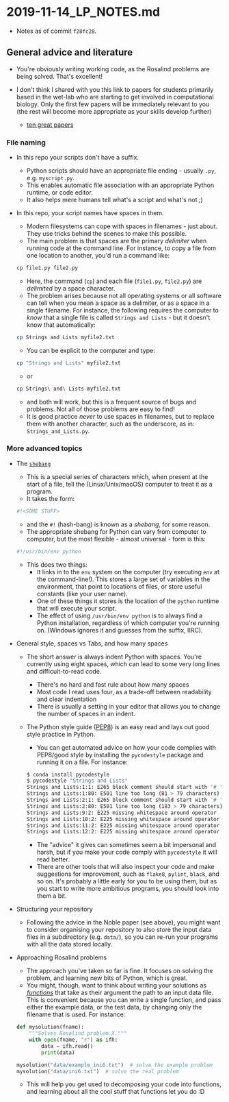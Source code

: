 # 2019-11-14_LP_NOTES.md

- Notes as of commit `f28fc28`.

## General advice and literature

- You're obviously writing working code, as the Rosalind problems are being solved. That's excellent!

- I don't think I shared with you this link to papers for students primarily based in the wet-lab who are starting to get involved in computational biology. Only the first few papers will be immediately relevant to you (the rest will become more appropriate as your skills develop further)
    - [ten great papers](https://widdowquinn.github.io/ten_great_papers/)

### File naming

- In this repo your scripts don't have a suffix.
    - Python scripts should have an appropriate file ending - usually `.py`, e.g. `myscript.py`.
    - This enables automatic file association with an appropriate Python runtime, or code editor.
    - It also helps mere humans tell what's a script and what's not ;)

- In this repo, your script names have spaces in them.
    - Modern filesystems can cope with spaces in filenames - just about. They use tricks behind the scenes to make this possible.
    - The main problem is that spaces are the primary *delimiter* when running code at the command line. For instance, to copy a file from one location to another, you'd run a command like:

    ```bash
    cp file1.py file2.py
    ```

    - Here, the command (`cp`) and each file (`file1.py`, `file2.py`) are *delimited* by a space character.
    - The problem arises because not all operating systems or all software can tell when you mean a space as a delimiter, or as a space in a single filename. For instance, the following requires the computer to *know* that a single file is called `Strings and Lists` - but it doesn't know that automatically:

    ```bash
    cp Strings and Lists myfile2.txt
    ```

    - You can be explicit to the computer and type:

    ```bash
    cp "Strings and Lists" myfile2.txt
    ```

    - or

    ```bash
    cp Strings\ and\ Lists myfile2.txt
    ```

    - and both will work, but this is a frequent source of bugs and problems. Not all of those problems are easy to find!
    - It is good practice *never* to use spaces in filenames, but to replace them with another character, such as the underscore, as in: `Strings_and_Lists.py`.

### More advanced topics

- The [`shebang`](https://bash.cyberciti.biz/guide/Shebang)
    - This is a special series of characters which, when present at the start of a file, tell the (Linux/Unix/macOS) computer to treat it as a program.
    - It takes the form:

    ```bash
    #!<SOME STUFF>
    ```

    - and the `#!` (hash-bang) is known as a *shebang*, for some reason.
    - The appropriate shebang for Python can vary from computer to computer, but the most flexible - almost universal - form is this:

    ```bash
    #!/usr/bin/env python
    ```

    - This does two things:
        - It links in to the `env` system on the computer (try executing `env` at the command-line!). This stores a large set of variables in the environment, that point to locations of files, or store useful constants (like your user name).
        - One of these things it stores is the location of the `python` runtime that will execute your script.
        - The effect of using `/usr/bin/env python` is to always find a Python installation, regardless of which computer you're running on. (Windows ignores it and guesses from the suffix, IIRC).

- General style, spaces vs Tabs, and how many spaces
    - The short answer is always indent Python with spaces. You're currently using eight spaces, which can lead to some very long lines and difficult-to-read code.
        - There's no hard and fast rule about how many spaces
        - Most code I read uses four, as a trade-off between readability and clear indentation
        - There is usually a setting in your editor that allows you to change the number of spaces in an indent.
    - The Python style guide ([PEP8](https://www.python.org/dev/peps/pep-0008/#tabs-or-spaces)) is an easy read and lays out good style practice in Python.
        - You can get automated advice on how your code complies with PEP8/good style by installing the `pycodestyle` package and running it on a file. For instance:

        ```bash
        $ conda install pycodestyle
        $ pycodestyle "Strings and Lists"
        Strings and Lists:1:1: E265 block comment should start with '# '
        Strings and Lists:1:80: E501 line too long (81 > 79 characters)
        Strings and Lists:2:1: E265 block comment should start with '# '
        Strings and Lists:2:80: E501 line too long (183 > 79 characters)
        Strings and Lists:9:2: E225 missing whitespace around operator
        Strings and Lists:10:2: E225 missing whitespace around operator
        Strings and Lists:11:2: E225 missing whitespace around operator
        Strings and Lists:12:2: E225 missing whitespace around operator
        ```

        - The "advice" it gives can sometimes seem a bit impersonal and harsh, but if you make your code comply with `pycodestyle` it will read better.
        - There are other tools that will also inspect your code and make suggestions for improvement, such as `flake8`, `pylint`, `black`, and so on. It's probably a little early for you to be using them, but as you start to write more ambitious programs, you should look into them a bit.

- Structuring your repository
    - Following the advice in the Noble paper (see above), you might want to consider organising your repository to also store the input data files in a subdirectory (e.g. `data/`), so you can re-run your programs with all the data stored locally.

- Approaching Rosalind problems
    - The approach you've taken so far is fine. It focuses on solving the problem, and learning new bits of Python, which is great.
    - You might, though, want to think about writing your solutions as [*functions*](https://www.tutorialspoint.com/python/python_functions.htm) that take as their argument the path to an input data file. This is convenient because you can write a single function, and pass either the example data, or the test data, by changing only the filename that is used. For instance:

    ```python
    def mysolution(fname):
        """Solves Rosalind problem X."""
        with open(fname, "r") as ifh:
            data = ifh.read()
            print(data)

    mysolution("data/example_ini6.txt")  # solve the example problem
    mysolution("data/ini6.txt")  # solve the real problem
    ```

    - This will help you get used to decomposing your code into functions, and learning about all the cool stuff that functions let you do :D